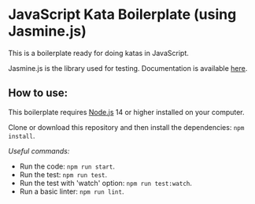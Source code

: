 JavaScript Kata Boilerplate (using Jasmine.js)
==============================================

This is a boilerplate ready for doing katas in JavaScript. 

Jasmine.js is the library used for testing. Documentation is available [here](https://jasmine.github.io). 

## How to use:
This boilerplate requires [Node.js](https://nodejs.org) 14 or higher installed on your computer.

Clone or download this repository and then install the dependencies: `npm install`.  

*Useful commands:*
* Run the code: `npm run start`.  
* Run the test: `npm run test`.  
* Run the test with 'watch' option: `npm run test:watch`.    
* Run a basic linter: `npm run lint`.  
